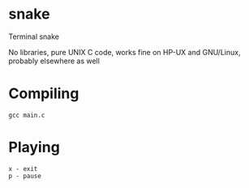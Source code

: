 # snake
Terminal snake

No libraries, pure UNIX C code, works fine on HP-UX and GNU/Linux, probably elsewhere as well

# Compiling

    gcc main.c

# Playing

    x - exit
    p - pause
